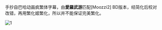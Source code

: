 手抄自巴哈动画疯繁体字幕，由**愛羅武游**匹配[Moozzi2] BD版本，经简化后校对改错，再用繁化姬繁化，所以并不能保证完美繁化。

![1](https://ae01.alicdn.com/kf/HTB1r8KgRbrpK1RjSZTEq6AWAVXaH.jpg)
